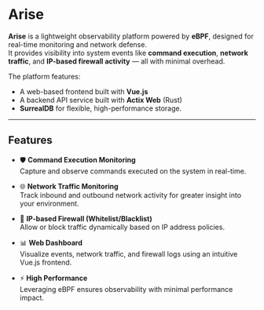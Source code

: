 # Arise

**Arise** is a lightweight observability platform powered by **eBPF**, designed for real-time monitoring and network defense.  
It provides visibility into system events like **command execution**, **network traffic**, and **IP-based firewall activity** — all with minimal overhead.

The platform features:
- A web-based frontend built with **Vue.js**
- A backend API service built with **Actix Web** (Rust)
- **SurrealDB** for flexible, high-performance storage.

---

## Features

- 🛡️ **Command Execution Monitoring**  
  Capture and observe commands executed on the system in real-time.

- 🌐 **Network Traffic Monitoring**  
  Track inbound and outbound network activity for greater insight into your environment.

- 🚫 **IP-based Firewall (Whitelist/Blacklist)**  
  Allow or block traffic dynamically based on IP address policies.

- 📊 **Web Dashboard**  
  Visualize events, network traffic, and firewall logs using an intuitive Vue.js frontend.

- ⚡ **High Performance**  
  Leveraging eBPF ensures observability with minimal performance impact.
